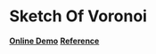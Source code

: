 # Sketch Of Voronoi
**[Online Demo](http://mmasomi.ir/voronoi)**
__[Reference](https://www.cs.hmc.edu/~mbrubeck/voronoi.html)__
